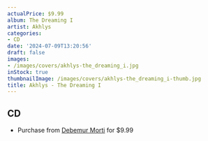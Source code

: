 ```yaml
---
actualPrice: $9.99
album: The Dreaming I
artist: Akhlys
categories:
- CD
date: '2024-07-09T13:20:56'
draft: false
images:
- /images/covers/akhlys-the_dreaming_i.jpg
inStock: true
thumbnailImage: /images/covers/akhlys-the_dreaming_i-thumb.jpg
title: Akhlys - The Dreaming I
---
```


## CD
* Purchase from [Debemur Morti](https://debemurmorti.aisamerch.com/item/73299) for $9.99
